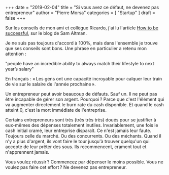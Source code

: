 +++
date        = "2019-02-04"
title       = "Si vous avez ce défaut, ne devenez pas entrepreneur"
author      = "Pierre Morsa"
categories  = [ "Startup" ]
draft       = false
+++

Sur les conseils de mon ami et collègue Ricardo, j'ai lu l'article [How to be successful](https://blog.samaltman.com/how-to-be-successful), sur le blog de Sam Altman.

Je ne suis pas toujours d'accord à 100%, mais dans l'ensemble je trouve que ses conseils sont bons. Une phrase en particulier a retenu mon attention :

"people have an incredible ability to always match their lifestyle to next year’s salary"

En français : « Les gens ont une capacité incroyable pour calquer leur train de vie sur le salaire de l'année prochaine ».

Un entrepreneur peut avoir beaucoup de défauts. Sauf un. Il ne peut pas être incapable de gérer son argent. Pourquoi ? Parce que c'est l'élément qui va augmenter directement le burn rate du cash disponible. Et quand le cash  atteint 0, c'est la mort immédiate de l'entreprise. 

Certains entrepreneurs sont très (très très très) doués pour se justifier à eux-mêmes des dépenses totalement inutiles. Invariablement, une fois le cash initial cramé, leur entreprise disparaît. Ce n'est jamais leur faute. Toujours celle du marché. Ou des concurrents. Ou des méchants. Quand il n'y a plus d'argent, ils vont faire le tour jusqu'à trouver quelqu'un qui accepte de leur prêter des sous. Ils recommencent, crament tout et n'apprennent jamais.

Vous voulez réussir ? Commencez par dépenser le moins possible. Vous ne voulez pas faire cet effort ? Ne devenez pas entrepreneur.